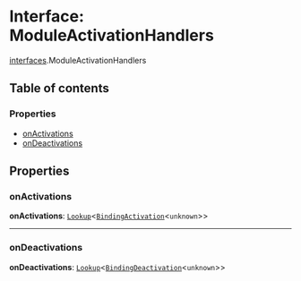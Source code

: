 # Interface: ModuleActivationHandlers

[interfaces](/auto-docs/editor/modules/interfaces.md).ModuleActivationHandlers

## Table of contents

### Properties

* [onActivations](/auto-docs/editor/interfaces/interfaces.ModuleActivationHandlers.md#onactivations)
* [onDeactivations](/auto-docs/editor/interfaces/interfaces.ModuleActivationHandlers.md#ondeactivations)

## Properties

### onActivations

**onActivations**: [`Lookup`](/auto-docs/editor/interfaces/interfaces.Lookup.md)<[`BindingActivation`](/auto-docs/editor/types/interfaces.BindingActivation.md)<`unknown`>>

***

### onDeactivations

**onDeactivations**: [`Lookup`](/auto-docs/editor/interfaces/interfaces.Lookup.md)<[`BindingDeactivation`](/auto-docs/editor/types/interfaces.BindingDeactivation.md)<`unknown`>>
